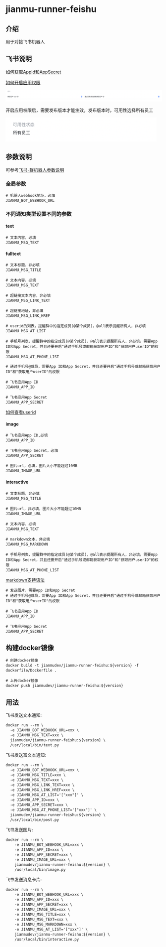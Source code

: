 # jianmu-runner-feishu

## 介绍
用于对接飞书机器人

## 飞书说明
[如何获取AppId和AppSecret](https://open.feishu.cn/document/home/develop-a-bot-in-5-minutes/create-an-app)

[如何开启应用权限](https://open.feishu.cn/document/ukTMukTMukTM/uQjN3QjL0YzN04CN2cDN)

![permission.png](./images/permission.png)

开启应用权限后，需要发布版本才能生效，发布版本时，可用性选择所有员工

![usability.png](./images/usability.png)

## 参数说明
可参考[飞书-群机器人参数说明](https://www.feishu.cn/hc/zh-CN/articles/360024984973)

### 全局参数
```
# 机器人webhook地址，必填
JIANMU_BOT_WEBHOOK_URL

```

### 不同通知类型设置不同的参数

#### text
```
# 文本内容，必填
JIANMU_MSG_TEXT
```

#### fulltext
```
# 文本标题，非必填
JIANMU_MSG_TITLE

# 文本内容，必填
JIANMU_MSG_TEXT

# 超链接文本内容，非必填
JIANMU_MSG_LINK_TEXT

# 超链接地址，非必填
JIANMU_MSG_LINK_HREF

# userid的列表，提醒群中的指定成员(@某个成员)，@all表示提醒所有人，非必填
JIANMU_MSG_AT_LIST

# 手机号列表，提醒群中的指定成员(@某个成员)，@all表示提醒所有人，非必填。需要App ID和App Secret，并且还要开启"通过手机号或邮箱获取用户ID"和"获取用户userID"的权限
JIANMU_MSG_AT_PHONE_LIST
```
```
# 通过手机号@成员，需要App ID和App Secret，并且还要开启"通过手机号或邮箱获取用户ID"和"获取用户userID"的权限

# 飞书应用App ID
JIANMU_APP_ID

# 飞书应用App Secret
JIANMU_APP_SECRET
```
[如何查看userid](https://open.feishu.cn/document/home/user-identity-introduction/how-to-get)

#### image
```
# 飞书应用App ID,必填
JIANMU_APP_ID

# 飞书应用App Secret，必填
JIANMU_APP_SECRET

# 图片url，必填，图片大小不能超过10MB
JIANMU_IMAGE_URL
```

#### interactive
```
# 文本标题，非必填
JIANMU_MSG_TITLE

# 图片url，非必填，图片大小不能超过10MB
JIANMU_IMAGE_URL

# 文本内容，必填
JIANMU_MSG_TEXT

# markdown文本，非必填
JIANMU_MSG_MARKDOWN

# 手机号列表，提醒群中的指定成员(@某个成员)，@all表示提醒所有人，非必填。需要App ID和App Secret，并且还要开启"通过手机号或邮箱获取用户ID"和"获取用户userID"的权限
JIANMU_MSG_AT_PHONE_LIST
```
[markdown支持语法](https://open.feishu.cn/document/ukTMukTMukTM/uADOwUjLwgDM14CM4ATN)
```
# 发送图片，需要App ID和App Secret
# 通过手机号@成员，需要App ID和App Secret，并且还要开启"通过手机号或邮箱获取用户ID"和"获取用户userID"的权限

# 飞书应用App ID
JIANMU_APP_ID

# 飞书应用App Secret
JIANMU_APP_SECRET
```

## 构建docker镜像
```
# 创建docker镜像
docker build -t jianmudev/jianmu-runner-feishu:${version} -f dockerfile/Dockerfile .

# 上传docker镜像
docker push jianmudev/jianmu-runner-feishu:${version}
```

## 用法
飞书发送文本通知:
```
docker run --rm \
  -e JIANMU_BOT_WEBHOOK_URL=xxx \
  -e JIANMU_MSG_TEXT=xxx \
  jianmudev/jianmu-runner-feishu:${version} \
  /usr/local/bin/text.py
```

飞书发送富文本通知:
```
docker run --rm \
  -e JIANMU_BOT_WEBHOOK_URL=xxx \
  -e JIANMU_MSG_TITLE=xxx \
  -e JIANMU_MSG_TEXT=xxx \
  -e JIANMU_MSG_LINK_TEXT=xxx \
  -e JIANMU_MSG_LINK_HREF=xxx \
  -e JIANMU_MSG_AT_LIST='["xxx"]' \
  -e JIANMU_APP_ID=xxx \
  -e JIANMU_APP_SECRET=xxx \
  -e JIANMU_MSG_AT_PHONE_LIST='["xxx"]' \
  jianmudev/jianmu-runner-feishu:${version} \
  /usr/local/bin/post.py
```

飞书发送图片:
```
docker run --rm \
    -e JIANMU_BOT_WEBHOOK_URL=xxx \
    -e JIANMU_APP_ID=xxx \
    -e JIANMU_APP_SECRET=xxx \
    -e JIANMU_IMAGE_URL=xxx \
    jianmudev/jianmu-runner-feishu:${version} \
    /usr/local/bin/image.py
```

飞书发送消息卡片:
```
docker run --rm \
    -e JIANMU_BOT_WEBHOOK_URL=xxx \
    -e JIANMU_APP_ID=xxx \
    -e JIANMU_APP_SECRET=xxx \
    -e JIANMU_IMAGE_URL=xxx \
    -e JIANMU_MSG_TITLE=xxx \
    -e JIANMU_MSG_TEXT=xxx \
    -e JIANMU_MSG_MARKDOWN=xxx \
    -e JIANMU_MSG_AT_LIST='["xxx"]' \
    jianmudev/jianmu-runner-feishu:${version} \
    /usr/local/bin/interactive.py
```


